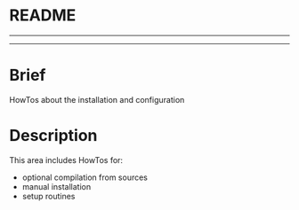 # README

<hr>

<!-- START doctoc generated TOC please keep comment here to allow auto update -->

<!-- END doctoc generated TOC please keep comment here to allow auto update -->

<hr>

# Brief

HowTos about the installation and configuration

# Description

This area includes HowTos for:

- optional compilation from sources
- manual installation
- setup routines
